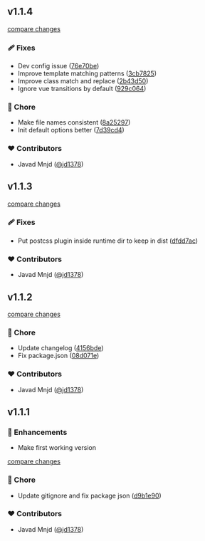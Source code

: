 
## v1.1.4

[compare changes](https://github.com/jd1378/nuxt-obfuscator/compare/v1.1.3...v1.1.4)

### 🩹 Fixes

- Dev config issue ([76e70be](https://github.com/jd1378/nuxt-obfuscator/commit/76e70be))
- Improve template matching patterns ([3cb7825](https://github.com/jd1378/nuxt-obfuscator/commit/3cb7825))
- Improve class match and replace ([2b43d50](https://github.com/jd1378/nuxt-obfuscator/commit/2b43d50))
- Ignore vue transitions by default ([929c064](https://github.com/jd1378/nuxt-obfuscator/commit/929c064))

### 🏡 Chore

- Make file names consistent ([8a25297](https://github.com/jd1378/nuxt-obfuscator/commit/8a25297))
- Init default options better ([7d39cd4](https://github.com/jd1378/nuxt-obfuscator/commit/7d39cd4))

### ❤️ Contributors

- Javad Mnjd ([@jd1378](http://github.com/jd1378))

## v1.1.3

[compare changes](https://github.com/jd1378/nuxt-obfuscator/compare/v1.1.2...v1.1.3)

### 🩹 Fixes

- Put postcss plugin inside runtime dir to keep in dist ([dfdd7ac](https://github.com/jd1378/nuxt-obfuscator/commit/dfdd7ac))

### ❤️ Contributors

- Javad Mnjd ([@jd1378](http://github.com/jd1378))

## v1.1.2

[compare changes](https://github.com/jd1378/nuxt-obfuscator/compare/v1.1.1...v1.1.2)

### 🏡 Chore

- Update changelog ([4156bde](https://github.com/jd1378/nuxt-obfuscator/commit/4156bde))
- Fix package.json ([08d071e](https://github.com/jd1378/nuxt-obfuscator/commit/08d071e))

### ❤️ Contributors

- Javad Mnjd ([@jd1378](http://github.com/jd1378))

## v1.1.1

### 🚀 Enhancements

- Make first working version

[compare changes](https://github.com/jd1378/nuxt-obfuscator/compare/v1.1.0...v1.1.1)

### 🏡 Chore

- Update gitignore and fix package json ([d9b1e90](https://github.com/jd1378/nuxt-obfuscator/commit/d9b1e90))

### ❤️ Contributors

- Javad Mnjd ([@jd1378](http://github.com/jd1378))

